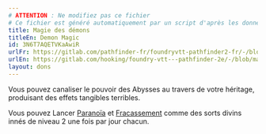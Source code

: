 ```yaml
---
# ATTENTION : Ne modifiez pas ce fichier
# Ce fichier est généré automatiquement par un script d'après les données du module Foundry VTT officiel et de sa traduction
title: Magie des démons
titleEn: Demon Magic
id: 3N6T7AQETVKaAwiR
urlFr: https://gitlab.com/pathfinder-fr/foundryvtt-pathfinder2-fr/-/blob/master/data/feats/3N6T7AQETVKaAwiR.htm
urlEn: https://gitlab.com/hooking/foundry-vtt---pathfinder-2e/-/blob/master/packs/data/feats.db/demon-magic.json
layout: dons
---
```

Vous pouvez canaliser le pouvoir des Abysses au travers de votre héritage, produisant des effets tangibles terribles.

Vous pouvez Lancer [Paranoïa](../sorts/paranoïa.md) et [Fracassement](../sorts/fracassement.md) comme des sorts divins innés de niveau 2 une fois par jour chacun.
